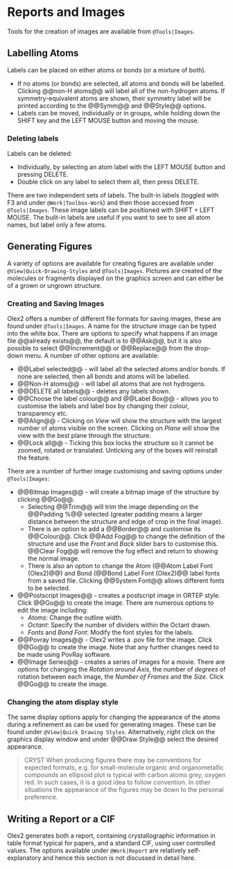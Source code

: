 # Reports and Images

Tools for the creation of images are available from `@Tools|Images`.

## Labelling Atoms
Labels can be placed on either atoms or bonds (or a mixture of both).

- If no atoms (or bonds) are selected, all atoms and bonds will be labelled. Clicking @@non-H atoms@@ will label all of the non-hydrogen atoms. If symmetry-equivalent atoms are shown, their symmetry label will be printed according to the @@Symm@@ and @@Style@@ options. 
- Labels can be moved, individually or in groups, while holding down the SHIFT key and the LEFT MOUSE button and moving the mouse.

### Deleting labels
Labels can be deleted:

- Individually, by selecting an atom label with the LEFT MOUSE button and pressing DELETE.
- Double click on any label to select them all, then press DELETE.

There are two independent sets of labels. The built-in labels (toggled with F3 and under `@Work|Toolbox-Work`) and then those accessed from `@Tools|Images`. These image labels can be positioned with SHIFT + LEFT MOUSE. The built-in labels are useful if you want to see to see all atom names, but label only a few atoms.

## Generating Figures
A variety of options are available for creating figures are available under `@View|Quick-Drawing-Styles` and `@Tools|Images`. Pictures are created of the molecules or fragments displayed on the graphics screen and can either be of a grown or ungrown structure.

### Creating and Saving Images
Olex2 offers a number of different file formats for saving images, these are found under `@Tools|Images`. A name for the structure image can be typed into the white box. There are options to specify what happens if an image file @@already exists@@, the default is to @@Ask@@, but it is also possible to select @@Increment@@ or @@Replace@@ from the drop-down menu. A number of other options are available:

- @@Label selected@@ - will label all the selected atoms and/or bonds. If none are selected, then all bonds and atoms will be labelled.
- @@Non-H atoms@@ - will label all atoms that are not hydrogens.
- @@DELETE all labels@@ - deletes any labels shown.
- @@Choose the label colour@@ and @@Label Box@@ - allows you to customise the labels and label box by changing their colour, transparency etc. 
- @@Align@@ - Clicking on *View* will show the structure with the largest number of atoms visible on the screen. Clicking on *Plane* will show the view with the best plane through the structure. 
- @@Lock all@@ - Ticking this box locks the structure so it cannot be zoomed, rotated or translated. Unticking any of the boxes will reinstall the feature.

There are a number of further image customising and saving options under `@Tools|Images`:

- @@Bitmap Images@@ - will create a bitmap image of the structure by clicking @@Go@@. 
	- Selecting @@Trim@@ will trim the image depending on the @@Padding %@@ selected (greater padding means a larger distance between the structure and edge of crop in the final image). 
	- There is an option to add a @@Border@@ and customise its @@Colour@@. Click @@Add Fog@@ to change the definition of the structure and use the *Front* and *Back* slider bars to customise this. @@Clear Fog@@ will remove the fog effect and return to showing the normal image. 
	- There is also an option to change the Atom (@@Atom Label Font (Olex2)@@) and Bond (@@Bond Label Font (Olex2)@@ label fonts from a saved file. Clicking @@System Font@@ allows different fonts to be selected.
- @@Postscript Images@@ - creates a postscript image in ORTEP style. Click @@Go@@ to create the image. There are numerous options to edit the image including:
	- *Atoms*: Change the outline width.
	- *Octant*: Specify the number of dividers within the Octant drawn.
	- *Fonts* and *Bond Font*: Modify the font styles for the labels.
- @@Povray Images@@ - Olex2 writes a .pov file for the image. Click @@Go@@ to create the image. Note that any further changes need to be made using PovRay software.
- @@Image Series@@ - creates a series of images for a movie. There are options for changing the *Rotation around Axis*, the number of *degrees* of rotation between each image, the *Number of Frames* and the *Size*. Click @@Go@@ to create the image.

### Changing the atom display style
The same display options apply for changing the appearance of the atoms during a refinement as can be used for generating images. These can be found under `@View|Quick Drawing Styles`. Alternatively, right click on the graphics display window and under @@Draw Style@@ select the desired appearance. 

>CRYST When producing figures there may be conventions for expected formats, e.g. for small-molecule organic and organometallic compounds an ellipsoid plot is typical with carbon atoms grey, oxygen red. In such cases, it is a good idea to follow convention. In other situations the appearance of the figures may be down to the personal preference.

## Writing a Report or a CIF
Olex2 generates both a report, containing crystallographic information in table format typical for papers, and a standard CIF, using user controlled values. The options available under `@Work|Report` are relatively self-explanatory and hence this section is not discussed in detail here.
